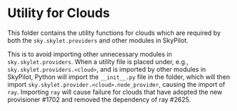 # Utility for Clouds

This folder contains the utility functions for clouds which are required by both
the `sky.skylet.providers` and other modules in SkyPilot.

This is to avoid importing other unnecessary modules in `sky.skylet.providers`.
When a utility file is placed under, e.g., `sky.skylet.providers.<cloud>`, and is
imported by other modules in SkyPilot, Python will import the `__init__.py` file in
the folder, which will then import
`sky.skylet.provider.<cloud>.node_provider`, causing the import of `ray`.
Importing `ray` will cause failure for clouds that have adopted the new provisioner
#1702 and removed the dependency of ray #2625.
